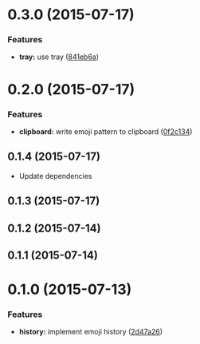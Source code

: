 <a name="0.3.0"></a>
# 0.3.0 (2015-07-17)


### Features

* **tray:** use tray ([841eb6a](https://github.com/lyrictenor/nwjs-emoji-app/commit/841eb6a))



<a name="0.2.0"></a>
# 0.2.0 (2015-07-17)


### Features

* **clipboard:** write emoji pattern to clipboard ([0f2c134](https://github.com/lyrictenor/nwjs-emoji-app/commit/0f2c134))



<a name="0.1.4"></a>
## 0.1.4 (2015-07-17)

* Update dependencies


<a name="0.1.3"></a>
## 0.1.3 (2015-07-17)




<a name="0.1.2"></a>
## 0.1.2 (2015-07-14)




<a name="0.1.1"></a>
## 0.1.1 (2015-07-14)




<a name="0.1.0"></a>
# 0.1.0 (2015-07-13)


### Features

* **history:** implement emoji history ([2d47a26](https://github.com/lyrictenor/nwjs-emoji-app/commit/2d47a26))



